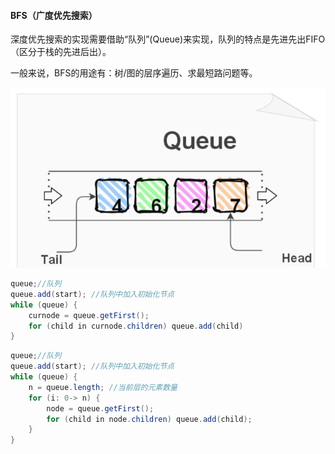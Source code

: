 #### BFS（广度优先搜索）

深度优先搜索的实现需要借助“队列”(Queue)来实现，队列的特点是先进先出FIFO（区分于栈的先进后出）。 

一般来说，BFS的用途有：树/图的层序遍历、求最短路问题等。

![alt text](queue.png)

```java
queue;//队列
queue.add(start); //队列中加入初始化节点
while (queue) {
    curnode = queue.getFirst();
    for (child in curnode.children) queue.add(child)
}
```



```java
queue;//队列
queue.add(start); //队列中加入初始化节点
while (queue) {
    n = queue.length; //当前层的元素数量
    for (i: 0-> n) {
        node = queue.getFirst();
        for (child in node.children) queue.add(child);
    }
}
```

